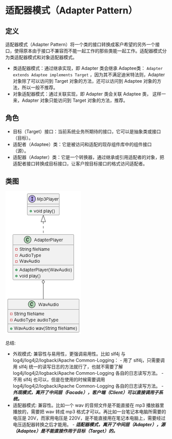 # 适配器模式（Adapter Pattern）

## 定义

适配器模式（Adapter Pattern）将一个类的接口转换成客户希望的另外一个接口，使得原本由于接口不兼容而不能一起工作的那些类能一起工作。适配器模式分为类适配器模式和对象适配器模式。

- 类适配器模式：通过继承实现，即 Adapter 类会继承 Adaptee类： ```Adapter extends Adaptee implements Target``` ，因为其不满足迪米特法则，Adapter 对象除了可以访问到 Target 对象的方法，还可以访问到 Adaptee 对象的方法，所以一般不推荐。
- 对象适配器模式：通过关联实现，即 Adapter 类会关联 Adaptee 类， 这样一来，Adapter 对象只能访问到 Target 对象的方法，推荐。

## 角色

- 目标（Target）接口：当前系统业务所期待的接口，它可以是抽象类或接口（目标）。
- 适配者（Adaptee）类：它是被访问和适配的现存组件库中的组件接口（源）。
- 适配器（Adapter）类：它是一个转换器，通过继承或引用适配者的对象，把适配者接口转换成目标接口，让客户按目标接口的格式访问适配者。

## 类图

![适配器模式（Adapter Pattern）](src/main/resources/static/diagram.png '适配器模式（Adapter Pattern）')

总结:

- 外观模式: 兼容性与易用性，更强调易用性。比如 slf4j 与 log4j/log4j2/logback/Apache Common-Logging：
      - 用了 slf4j，只需要调用 slf4j 统一的读写日志的方法就行了，也就不需要了解 log4j/log4j2/logback/Apache Common-Logging 各自的日志读写方法。
      - 不用 slf4j 也可以，但是在使用的时候需要调用 log4j/log4j2/logback/Apache Common-Logging 各自的日志读写方法。
      - ***外观模式，离开了中间层（Facade），客户端（Client）可以直接调用子系统。***
- 适配器模式: 兼容性。比如一个 wav 的音频文件是不能直接在 mp3 播放器里播放的，需要把 wav 转成 mp3 格式才可以。再比如一台笔记本电脑所需要的电压是 20V，而家用电压是 220V，是不能直接用在笔记本电脑上，需要经过电压适配器转换之后才能用。
      - ***适配器模式，离开了中间层（Adapter），源（Adaptee）是不能直接作用于目标（Target）的。***
